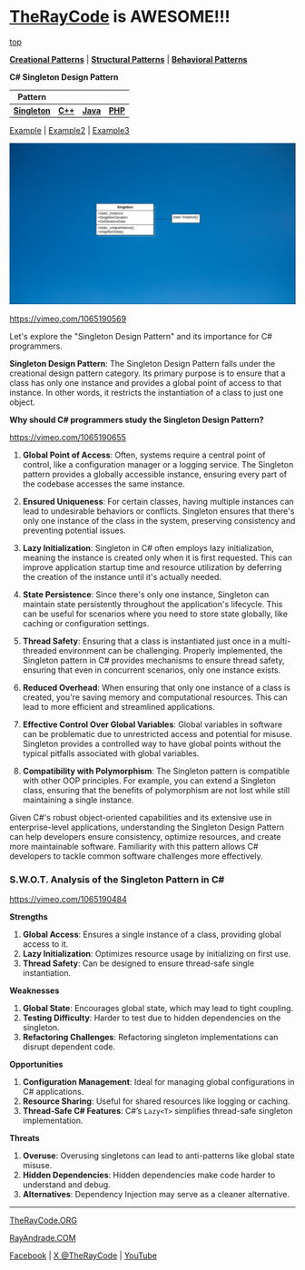 # [TheRayCode](../../../README.md) is AWESOME!!!

[top](../README.md)

**[Creational Patterns](../README.md)** | **[Structural Patterns](../../Structural/README.md)** | **[Behavioral Patterns](../../Behavioral/README.md)**

**C# Singleton Design Pattern**

|Pattern|   |   |   |
|---|---|---|---|
|  [**Singleton**](README.md) | [**C++**](../../../CPP/Creational/Singleton/README.md) | [**Java**](../../../Java/Creational/Singleton/README.md) | [**PHP**](../../../PHP/Creational/Singleton/README.md) |

[Example](Example/README.md) | [Example2](Example2/README.md) | [Example3](Example3/README.md)

![UML](s_00000.png)

https://vimeo.com/1065190569

Let's explore the "Singleton Design Pattern" and its importance for C# programmers.

**Singleton Design Pattern**:
The Singleton Design Pattern falls under the creational design pattern category. Its primary purpose is to ensure that a class has only one instance and provides a global point of access to that instance. In other words, it restricts the instantiation of a class to just one object.

**Why should C# programmers study the Singleton Design Pattern?**

https://vimeo.com/1065190655

1. **Global Point of Access**: Often, systems require a central point of control, like a configuration manager or a logging service. The Singleton pattern provides a globally accessible instance, ensuring every part of the codebase accesses the same instance.

2. **Ensured Uniqueness**: For certain classes, having multiple instances can lead to undesirable behaviors or conflicts. Singleton ensures that there's only one instance of the class in the system, preserving consistency and preventing potential issues.

3. **Lazy Initialization**: Singleton in C# often employs lazy initialization, meaning the instance is created only when it is first requested. This can improve application startup time and resource utilization by deferring the creation of the instance until it's actually needed.

4. **State Persistence**: Since there's only one instance, Singleton can maintain state persistently throughout the application's lifecycle. This can be useful for scenarios where you need to store state globally, like caching or configuration settings.

5. **Thread Safety**: Ensuring that a class is instantiated just once in a multi-threaded environment can be challenging. Properly implemented, the Singleton pattern in C# provides mechanisms to ensure thread safety, ensuring that even in concurrent scenarios, only one instance exists.

6. **Reduced Overhead**: When ensuring that only one instance of a class is created, you're saving memory and computational resources. This can lead to more efficient and streamlined applications.

7. **Effective Control Over Global Variables**: Global variables in software can be problematic due to unrestricted access and potential for misuse. Singleton provides a controlled way to have global points without the typical pitfalls associated with global variables.

8. **Compatibility with Polymorphism**: The Singleton pattern is compatible with other OOP principles. For example, you can extend a Singleton class, ensuring that the benefits of polymorphism are not lost while still maintaining a single instance.

Given C#'s robust object-oriented capabilities and its extensive use in enterprise-level applications, understanding the Singleton Design Pattern can help developers ensure consistency, optimize resources, and create more maintainable software. Familiarity with this pattern allows C# developers to tackle common software challenges more effectively.

### **S.W.O.T. Analysis of the Singleton Pattern in C#**

https://vimeo.com/1065190484

**Strengths**  
1. **Global Access**: Ensures a single instance of a class, providing global access to it.  
2. **Lazy Initialization**: Optimizes resource usage by initializing on first use.  
3. **Thread Safety**: Can be designed to ensure thread-safe single instantiation.

**Weaknesses**  
1. **Global State**: Encourages global state, which may lead to tight coupling.  
2. **Testing Difficulty**: Harder to test due to hidden dependencies on the singleton.  
3. **Refactoring Challenges**: Refactoring singleton implementations can disrupt dependent code.

**Opportunities**  
1. **Configuration Management**: Ideal for managing global configurations in C# applications.  
2. **Resource Sharing**: Useful for shared resources like logging or caching.  
3. **Thread-Safe C# Features**: C#’s `Lazy<T>` simplifies thread-safe singleton implementation.

**Threats**  
1. **Overuse**: Overusing singletons can lead to anti-patterns like global state misuse.  
2. **Hidden Dependencies**: Hidden dependencies make code harder to understand and debug.  
3. **Alternatives**: Dependency Injection may serve as a cleaner alternative.

---


[TheRayCode.ORG](https://www.TheRayCode.org)

[RayAndrade.COM](https://www.RayAndrade.com)

[Facebook](https://www.facebook.com/TheRayCode/) | [X @TheRayCode](https://www.x.com/TheRayCode/) | [YouTube](https://www.youtube.com/TheRayCode/)
